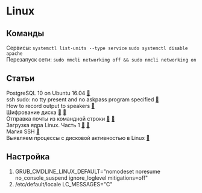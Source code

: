 # Linux

## Команды
Сервисы: ``systemctl list-units --type service`` ``sudo systemctl disable apache``</br>
Перезапуск сети: ``sudo nmcli networking off && sudo nmcli networking on``

## Статьи
PostgreSQL 10 on Ubuntu 16.04 [&#128279;](https://tecadmin.net/install-postgresql-server-on-ubuntu/) </br>
ssh sudo: no tty present and no askpass program specified [&#128279;](https://stackoverflow.com/questions/21659637/how-to-fix-sudo-no-tty-present-and-no-askpass-program-specified-error) </br>
How to record output to speakers [&#128279;](https://askubuntu.com/questions/229352/how-to-record-output-to-speakers) </br>
Шифрование диска [&#128279;](https://stackoverflow.com/questions/19713918/how-to-load-luks-passphrase-from-usb-falling-back-to-keyboard) [&#128279;](https://gist.github.com/martijnvermaat/2726386) </br>
Отправка почты из командной строки [&#128279;](https://blog.edmdesigner.com/send-email-from-linux-command-line/) [&#128279;](https://sites.google.com/site/admcrib/home/ssmtp-nastrojka-dla-yandex-ru) </br>
Загрузка ядра Linux. Часть 1 [&#128279;](https://habr.com/post/428664/) [&#128279;](https://0xax.gitbooks.io/linux-insides/content/Booting/linux-bootstrap-1.html) </br>
Магия SSH [&#128279;](https://habr.com/post/331348/) </br>
Выявляем процессы с дисковой активностью в Linux [&#128279;]( https://habr.com/ru/post/476414/ ) </br>

## Настройка
1. GRUB_CMDLINE_LINUX_DEFAULT="nomodeset noresume no_console_suspend ignore_loglevel mitigations=off"
1. /etc/default/locale LC_MESSAGES="C"



